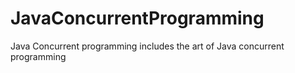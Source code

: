 # JavaConcurrentProgramming
Java Concurrent programming includes the art of Java concurrent programming
